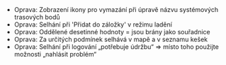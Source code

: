 ##

- Oprava: Zobrazení ikony pro vymazání při úpravě názvu systémových trasových bodů
- Oprava: Selhání při 'Přidat do záložky' v režimu ladění
- Oprava: Oddělené desetinné hodnoty = jsou brány jako souřadnice
- Oprava: Za určitých podmínek selhává v mapě a v seznamu kešek
- Oprava: Selhání při logování „potřebuje údržbu“ => místo toho použijte možnosti „nahlásit problém“
